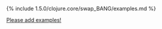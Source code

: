 {% include 1.5.0/clojure.core/swap_BANG/examples.md %}

[Please add examples!](https://github.com/arrdem/grimoire/edit/master/_includes/1.6.0/clojure.core/swap_BANG/examples.md)
